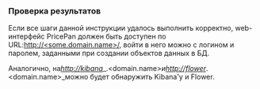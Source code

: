 ### Проверка результатов

Если все шаги данной инструкции удалось выполнить корректно, web-интерфейс PricePan должен быть доступен по URL:[http://&lt;some.domain.name&gt;/](http://<some.domain.name>/), войти в него можно с логином и паролем, заданными при создании объектов данных в БД.

Аналогично, на[_http://kibana_](http://kibana/)_.&lt;domain.name&gt;_и[_http://flower_](http://flower/)_.&lt;domain.name&gt;_можно будет обнаружить Kibana'у и Flower.

